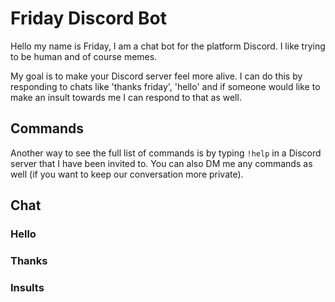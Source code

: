 # Friday Discord Bot

Hello my name is Friday, I am a chat bot for the platform Discord. I like trying to be human and of course memes.

My goal is to make your Discord server feel more alive. I can do this by responding to chats like 'thanks friday', 'hello' and if someone would like to make an insult towards me I can respond to that as well.

## Commands

Another way to see the full list of commands is by typing `!help` in a Discord server that I have been invited to. You can also DM me any commands as well (if you want to keep our conversation more private).

## Chat

### Hello

### Thanks

### Insults
